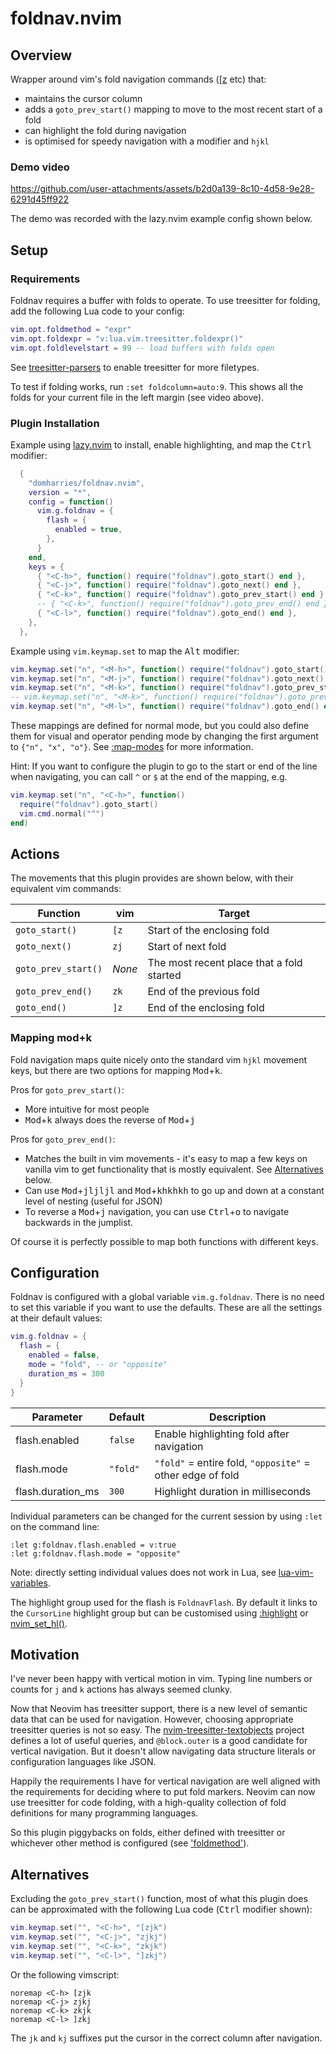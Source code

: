 # foldnav.nvim

## Overview

Wrapper around vim's fold navigation commands
([\[z](https://neovim.io/doc/user/fold.html#%5Bz) etc) that:

  - maintains the cursor column
  - adds a `goto_prev_start()` mapping to move to the most recent start
    of a fold
  - can highlight the fold during navigation
  - is optimised for speedy navigation with a modifier and `hjkl`

### Demo video

https://github.com/user-attachments/assets/b2d0a139-8c10-4d58-9e28-6291d45ff922

The demo was recorded with the lazy.nvim example config shown below.

## Setup

### Requirements

Foldnav requires a buffer with folds to operate. To use treesitter for
folding, add the following Lua code to your config:

```lua
vim.opt.foldmethod = "expr"
vim.opt.foldexpr = "v:lua.vim.treesitter.foldexpr()"
vim.opt.foldlevelstart = 99 -- load buffers with folds open
```

See
[treesitter-parsers](https://neovim.io/doc/user/treesitter.html#_parser-files)
to enable treesitter for more filetypes.

To test if folding works, run `:set foldcolumn=auto:9`. This shows all
the folds for your current file in the left margin (see video above).

### Plugin Installation

Example using [lazy.nvim](https://github.com/folke/lazy.nvim) to
install, enable highlighting, and map the <kbd>Ctrl</kbd> modifier:

```lua
  {
    "domharries/foldnav.nvim",
    version = "*",
    config = function()
      vim.g.foldnav = {
        flash = {
          enabled = true,
        },
      }
    end,
    keys = {
      { "<C-h>", function() require("foldnav").goto_start() end },
      { "<C-j>", function() require("foldnav").goto_next() end },
      { "<C-k>", function() require("foldnav").goto_prev_start() end },
      -- { "<C-k>", function() require("foldnav").goto_prev_end() end },
      { "<C-l>", function() require("foldnav").goto_end() end },
    },
  },
```

Example using `vim.keymap.set` to map the <kbd>Alt</kbd> modifier:

```lua
vim.keymap.set("n", "<M-h>", function() require("foldnav").goto_start() end)
vim.keymap.set("n", "<M-j>", function() require("foldnav").goto_next() end)
vim.keymap.set("n", "<M-k>", function() require("foldnav").goto_prev_start() end)
-- vim.keymap.set("n", "<M-k>", function() require("foldnav").goto_prev_end() end)
vim.keymap.set("n", "<M-l>", function() require("foldnav").goto_end() end)
```

These mappings are defined for normal mode, but you could also define
them for visual and operator pending mode by changing the first argument
to `{"n", "x", "o"}`. See
[:map-modes](https://neovim.io/doc/user/map.html#_1.3-mapping-and-modes)
for more information.

Hint: If you want to configure the plugin to go to the start or end
of the line when navigating, you can call `^` or `$` at the end of the
mapping, e.g.

```lua
vim.keymap.set("n", "<C-h>", function()
  require("foldnav").goto_start()
  vim.cmd.normal("^")
end)
```

## Actions

The movements that this plugin provides are shown below, with their
equivalent vim commands:

| Function            | vim    | Target                                    |
| ------------------- | ------ | ----------------------------------------- |
| `goto_start()`      | `[z`   | Start of the enclosing fold               |
| `goto_next()`       | `zj`   | Start of next fold                        |
| `goto_prev_start()` | _None_ | The most recent place that a fold started |
| `goto_prev_end()`   | `zk`   | End of the previous fold                  |
| `goto_end()`        | `]z`   | End of the enclosing fold                 |

### Mapping mod+k

Fold navigation maps quite nicely onto the standard vim `hjkl` movement
keys, but there are two options for mapping <kbd>Mod</kbd>+<kbd>k</kbd>.

Pros for `goto_prev_start()`:

  - More intuitive for most people
  - <kbd>Mod</kbd>+<kbd>k</kbd> always does the reverse of
    <kbd>Mod</kbd>+<kbd>j</kbd>

Pros for `goto_prev_end()`:

  - Matches the built in vim movements - it's easy to map a few keys on
    vanilla vim to get functionality that is mostly equivalent. See
    [Alternatives](#alternatives) below.
  - Can use <kbd>Mod</kbd>+<kbd>jljljl</kbd> and
    <kbd>Mod</kbd>+<kbd>khkhkh</kbd> to go up and down at a constant
    level of nesting (useful for JSON)
  - To reverse a <kbd>Mod</kbd>+<kbd>j</kbd> navigation, you can use
    <kbd>Ctrl</kbd>+<kbd>o</kbd> to navigate backwards in the jumplist.

Of course it is perfectly possible to map both functions with different
keys.

## Configuration

Foldnav is configured with a global variable `vim.g.foldnav`. There is
no need to set this variable if you want to use the defaults. These are
all the settings at their default values:

```lua
vim.g.foldnav = {
  flash = {
    enabled = false,
    mode = "fold", -- or "opposite"
    duration_ms = 300
  }
}
```

| Parameter         | Default  | Description                                               |
| ----------------- | -------- | --------------------------------------------------------- |
| flash.enabled     | `false`  | Enable highlighting fold after navigation                 |
| flash.mode        | `"fold"` | `"fold"` = entire fold, `"opposite"` = other edge of fold |
| flash.duration_ms | `300`    | Highlight duration in milliseconds                        |

Individual parameters can be changed for the current session by using
`:let` on the command line:

```vim
:let g:foldnav.flash.enabled = v:true
:let g:foldnav.flash.mode = "opposite"
```

Note: directly setting individual values does not work in Lua, see
[lua-vim-variables](https://neovim.io/doc/user/lua.html#lua-vim-variables).

The highlight group used for the flash is `FoldnavFlash`. By default it
links to the `CursorLine` highlight group but can be customised using
[:highlight](https://neovim.io/doc/user/syntax.html#_13.-highlight-command)
or [nvim_set_hl()](https://neovim.io/doc/user/api.html#nvim_set_hl()).

## Motivation

I've never been happy with vertical motion in vim. Typing line numbers
or counts for `j` and `k` actions has always seemed clunky.

Now that Neovim has treesitter support, there is a new level of semantic
data that can be used for navigation. However, choosing appropriate
treesitter queries is not so easy. The
[nvim-treesitter-textobjects](https://github.com/nvim-treesitter/nvim-treesitter-textobjects)
project defines a lot of useful queries, and `@block.outer` is a good
candidate for vertical navigation. But it doesn't allow navigating data
structure literals or configuration languages like JSON.

Happily the requirements I have for vertical navigation are well aligned
with the requirements for deciding where to put fold markers. Neovim can
now use treesitter for code folding, with a high-quality collection of
fold definitions for many programming languages.

So this plugin piggybacks on folds, either defined with treesitter or
whichever other method is configured (see ['foldmethod'](https://neovim.io/doc/user/options.html#'foldmethod')).

## Alternatives

Excluding the `goto_prev_start()` function, most of what this plugin
does can be approximated with the following Lua code (<kbd>Ctrl</kbd>
modifier shown):

```lua
vim.keymap.set("", "<C-h>", "[zjk")
vim.keymap.set("", "<C-j>", "zjkj")
vim.keymap.set("", "<C-k>", "zkjk")
vim.keymap.set("", "<C-l>", "]zkj")
```

Or the following vimscript:

```vim
noremap <C-h> [zjk
noremap <C-j> zjkj
noremap <C-k> zkjk
noremap <C-l> ]zkj
```

The `jk` and `kj` suffixes put the cursor in the correct column after
navigation.
